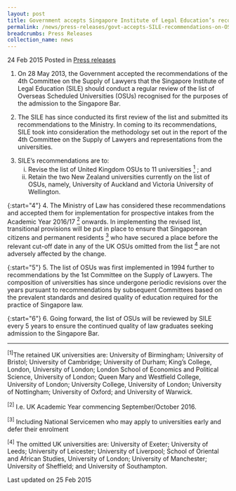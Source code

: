 ```yaml
---
layout: post
title: Government accepts Singapore Institute of Legal Education’s recommendations on Overseas Scheduled Universities list
permalink: /news/press-releases/govt-accepts-SILE-recommendations-on-OSU-list
breadcrumbs: Press Releases
collection_name: news
---
```


24 Feb 2015 Posted in [Press releases](/news/press-releases)

1. On 28 May 2013, the Government accepted the recommendations of the 4th Committee on the Supply of Lawyers that the Singapore Institute of Legal Education (SILE) should conduct a regular review of the list of Overseas Scheduled Universities (OSUs) recognised for the purposes of the admission to the Singapore Bar. 


2. The SILE has since conducted its first review of the list and submitted its recommendations to the Ministry. In coming to its recommendations, SILE took into consideration the methodology set out in the report of the 4th Committee on the Supply of Lawyers and representations from the universities.

<ol start="3">
<li>SILE’s recommendations are to:

<ol style="list-style-type: lower-roman">
<li>Revise the list of United Kingdom OSUs to 11 universities <a href="#universities"><sup>1</sup></a> ; and</li>

<li>Retain the two New Zealand universities currently on the list of OSUs, namely, University of Auckland and Victoria University of Wellington. </li>
</ol>

</li>
</ol>


{:start="4"}
4. The Ministry of Law has considered these recommendations and accepted them for implementation for prospective intakes from the Academic Year 2016/17 <a href="#onwards"><sup>2</sup></a> onwards. In implementing the revised list, transitional provisions will be put in place to ensure that Singaporean citizens and permanent residents <a href="#residents"><sup>3</sup></a> who have secured a place before the relevant cut-off date in any of the UK OSUs omitted from the list <a href="#list"><sup>4</sup></a> are not adversely affected by the change.   

{:start="5"}
5. The list of OSUs was first implemented in 1994 further to recommendations by the 1st Committee on the Supply of Lawyers. The composition of universities has since undergone periodic revisions over the years pursuant to recommendations by subsequent Committees based on the prevalent standards and desired quality of education required for the practice of Singapore law.  

{:start="6"}
6. Going forward, the list of OSUs will be reviewed by SILE every 5 years to ensure the continued quality of law graduates seeking admission to the Singapore Bar.

---

<p id="universities"><sup>[1]</sup>The retained UK universities are: University of Birmingham; University of Bristol; University of Cambridge; University of Durham; King’s College, London, University of London; London School of Economics and Political Science, University of London; Queen Mary and Westfield College, University of London; University College, University of London; University of Nottingham; University of Oxford; and University of Warwick.</p>

<p id="onwards"><sup>[2]</sup> I.e. UK Academic Year commencing September/October 2016.</p>

<p id="residents"><sup>[3]</sup> Including National Servicemen who may apply to universities early and defer their enrolment</p>

<p id="list"><sup>[4]</sup> The omitted UK universities are: University of Exeter; University of Leeds; University of Leicester; University of Liverpool; School of Oriental and African Studies, University of London;  University of Manchester; University of Sheffield; and University of Southampton.</p>

<p class="right-side-updated">Last updated on 25 Feb 2015</p>
